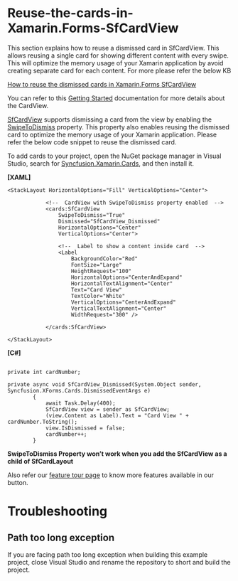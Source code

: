 # Reuse-the-cards-in-Xamarin.Forms-SfCardView

This section explains how to reuse a dismissed card in SfCardView. This allows reusing a single card for showing different content with every swipe. This will optimize the memory usage of your Xamarin application by avoid creating separate card for each content. For more please refer the below KB

[How to reuse the dismissed cards in Xamarin.Forms SfCardView](https://www.syncfusion.com/kb/11648/?utm_medium=listing&utm_source=github-examples)

 
You can refer to this [Getting Started](https://help.syncfusion.com/xamarin/cards/getting-started?_ga=2.144022709.1232783100.1593359517-1450022673.1574142796) documentation for more details about the CardView.


[SfCardView](https://help.syncfusion.com/xamarin/cards/getting-started?_ga=2.181927463.1232783100.1593359517-1450022673.1574142796#sfcardview) supports dismissing a card from the view by enabling the [SwipeToDismiss](https://help.syncfusion.com/xamarin/cards/getting-started?_ga=2.181927463.1232783100.1593359517-1450022673.1574142796#swipetodismiss) property. This property also enables reusing the dismissed card to optimize the memory usage of your Xamarin application. Please refer the below code snippet to reuse the dismissed card.

 

To add cards to your project, open the NuGet package manager in Visual Studio, search for [Syncfusion.Xamarin.Cards](https://www.nuget.org/packages/Syncfusion.Xamarin.Cards/), and then install it.


**[XAML]**
```
<StackLayout HorizontalOptions="Fill" VerticalOptions="Center">
 
            <!--  CardView with SwipeToDismiss property enabled  -->
            <cards:SfCardView
                SwipeToDismiss="True"
                Dismissed="SfCardView_Dismissed"
                HorizontalOptions="Center"
                VerticalOptions="Center">
 
                <!--  Label to show a content inside card  -->
                <Label
                    BackgroundColor="Red"
                    FontSize="Large"
                    HeightRequest="100"
                    HorizontalOptions="CenterAndExpand"
                    HorizontalTextAlignment="Center"
                    Text="Card View"
                    TextColor="White"
                    VerticalOptions="CenterAndExpand"
                    VerticalTextAlignment="Center"
                    WidthRequest="300" />
 
            </cards:SfCardView>
 
</StackLayout>
```

**[C#]**

```

private int cardNumber;
 
private async void SfCardView_Dismissed(System.Object sender, Syncfusion.XForms.Cards.DismissedEventArgs e)
        {
            await Task.Delay(400);
            SfCardView view = sender as SfCardView;
            (view.Content as Label).Text = "Card View " + cardNumber.ToString();
            view.IsDismissed = false;
            cardNumber++;
        }
```
 
**SwipeToDismiss Property won’t work when you add the SfCardView as a child of SfCardLayout**

Also refer our [feature tour page](https://www.syncfusion.com/xamarin-ui-controls/xamarin-cards) to know more features available in our button.

# Troubleshooting
## Path too long exception
If you are facing path too long exception when building this example project, close Visual Studio and rename the repository to short and build the project.

